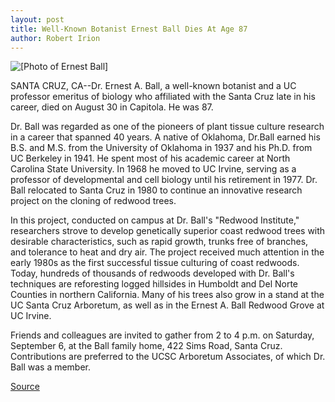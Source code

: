 ```yaml
---
layout: post
title: Well-Known Botanist Ernest Ball Dies At Age 87
author: Robert Irion
---
```


![\[Photo of Ernest Ball\]][1]

SANTA CRUZ, CA--Dr. Ernest A. Ball, a well-known botanist and a UC professor emeritus of biology who affiliated with the Santa Cruz late in his career, died on August 30 in Capitola. He was 87.

Dr. Ball was regarded as one of the pioneers of plant tissue culture  research in a career that spanned 40 years. A native of Oklahoma, Dr.Ball earned his B.S. and M.S. from the University of Oklahoma in 1937  and his Ph.D. from UC Berkeley in 1941. He spent most of his academic  career at North Carolina State University. In 1968 he moved to UC  Irvine, serving as a professor of developmental and cell biology until  his retirement in 1977. Dr. Ball relocated to Santa Cruz in 1980 to  continue an innovative research project on the cloning of redwood  trees.

In this project, conducted on campus at Dr. Ball's "Redwood Institute,"  researchers strove to develop genetically superior coast redwood  trees with desirable characteristics, such as rapid growth, trunks free  of branches, and tolerance to heat and dry air. The project received  much attention in the early 1980s as the first successful tissue  culturing of coast redwoods. Today, hundreds of thousands of redwoods  developed with Dr. Ball's techniques are reforesting logged hillsides in  Humboldt and Del Norte Counties in northern California. Many of his  trees also grow in a stand at the UC Santa Cruz Arboretum, as well as  in the Ernest A. Ball Redwood Grove at UC Irvine.

Friends and colleagues are invited to gather from 2 to 4 p.m. on Saturday, September 6, at the Ball family home, 422 Sims Road, Santa Cruz. Contributions are preferred to the UCSC Arboretum  Associates, of which Dr. Ball was a member.

[1]: http://www1.ucsc.edu/oncampus/art/ernest_ball.gif

[Source](http://www1.ucsc.edu/news_events/press_releases/archive/97-98/09-97/090497-Noted_botanist_Erne.html "Permalink to 090497-Noted_botanist_Erne")
